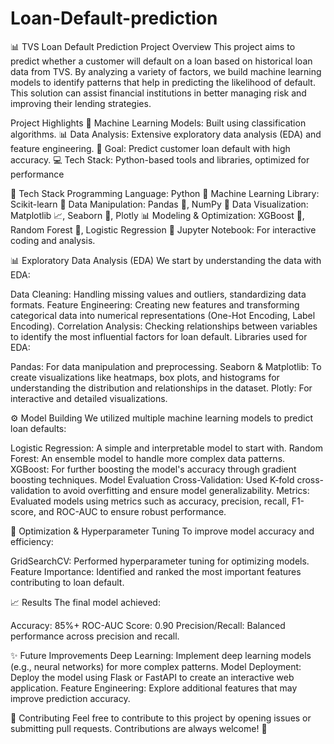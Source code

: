 # Loan-Default-prediction

📊 TVS Loan Default Prediction Project
Overview
This project aims to predict whether a customer will default on a loan based on historical loan data from TVS. By analyzing a variety of factors, we build machine learning models to identify patterns that help in predicting the likelihood of default. This solution can assist financial institutions in better managing risk and improving their lending strategies.

Project Highlights
🚀 Machine Learning Models: Built using classification algorithms.
📊 Data Analysis: Extensive exploratory data analysis (EDA) and feature engineering.
🎯 Goal: Predict customer loan default with high accuracy.
💻 Tech Stack: Python-based tools and libraries, optimized for performance

🔧 Tech Stack
Programming Language: Python 🐍
Machine Learning Library: Scikit-learn 🤖
Data Manipulation: Pandas 🐼, NumPy 🔢
Data Visualization: Matplotlib 📈, Seaborn 🌊, Plotly 📊
Modeling & Optimization: XGBoost 🌲, Random Forest 🌳, Logistic Regression 📐
Jupyter Notebook: For interactive coding and analysis.

📊 Exploratory Data Analysis (EDA)
We start by understanding the data with EDA:

Data Cleaning: Handling missing values and outliers, standardizing data formats.
Feature Engineering: Creating new features and transforming categorical data into numerical representations (One-Hot Encoding, Label Encoding).
Correlation Analysis: Checking relationships between variables to identify the most influential factors for loan default.
Libraries used for EDA:

Pandas: For data manipulation and preprocessing.
Seaborn & Matplotlib: To create visualizations like heatmaps, box plots, and histograms for understanding the distribution and relationships in the dataset.
Plotly: For interactive and detailed visualizations.

⚙️ Model Building
We utilized multiple machine learning models to predict loan defaults:

Logistic Regression: A simple and interpretable model to start with.
Random Forest: An ensemble model to handle more complex data patterns.
XGBoost: For further boosting the model's accuracy through gradient boosting techniques.
Model Evaluation
Cross-Validation: Used K-fold cross-validation to avoid overfitting and ensure model generalizability.
Metrics: Evaluated models using metrics such as accuracy, precision, recall, F1-score, and ROC-AUC to ensure robust performance.

🚀 Optimization & Hyperparameter Tuning
To improve model accuracy and efficiency:

GridSearchCV: Performed hyperparameter tuning for optimizing models.
Feature Importance: Identified and ranked the most important features contributing to loan default.

📈 Results
The final model achieved:

Accuracy: 85%+
ROC-AUC Score: 0.90
Precision/Recall: Balanced performance across precision and recall.

✨ Future Improvements
Deep Learning: Implement deep learning models (e.g., neural networks) for more complex patterns.
Model Deployment: Deploy the model using Flask or FastAPI to create an interactive web application.
Feature Engineering: Explore additional features that may improve prediction accuracy.

🤝 Contributing
Feel free to contribute to this project by opening issues or submitting pull requests. Contributions are always welcome! 🙌
